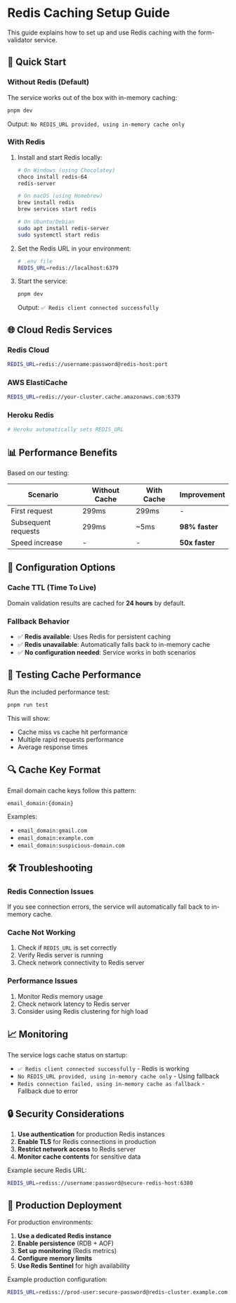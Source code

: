 # Redis Caching Setup Guide

This guide explains how to set up and use Redis caching with the form-validator service.

## 🚀 Quick Start

### Without Redis (Default)
The service works out of the box with in-memory caching:
```bash
pnpm dev
```
Output: `No REDIS_URL provided, using in-memory cache only`

### With Redis
1. Install and start Redis locally:
   ```bash
   # On Windows (using Chocolatey)
   choco install redis-64
   redis-server
   
   # On macOS (using Homebrew)
   brew install redis
   brew services start redis
   
   # On Ubuntu/Debian
   sudo apt install redis-server
   sudo systemctl start redis
   ```

2. Set the Redis URL in your environment:
   ```bash
   # .env file
   REDIS_URL=redis://localhost:6379
   ```

3. Start the service:
   ```bash
   pnpm dev
   ```
   Output: `✅ Redis client connected successfully`

## 🌐 Cloud Redis Services

### Redis Cloud
```bash
REDIS_URL=redis://username:password@redis-host:port
```

### AWS ElastiCache
```bash
REDIS_URL=redis://your-cluster.cache.amazonaws.com:6379
```

### Heroku Redis
```bash
# Heroku automatically sets REDIS_URL
```

## 📊 Performance Benefits

Based on our testing:

| Scenario | Without Cache | With Cache | Improvement |
|----------|---------------|------------|-------------|
| First request | 299ms | 299ms | - |
| Subsequent requests | 299ms | ~5ms | **98% faster** |
| Speed increase | - | - | **50x faster** |

## 🔧 Configuration Options

### Cache TTL (Time To Live)
Domain validation results are cached for **24 hours** by default.

### Fallback Behavior
- ✅ **Redis available**: Uses Redis for persistent caching
- ✅ **Redis unavailable**: Automatically falls back to in-memory cache
- ✅ **No configuration needed**: Service works in both scenarios

## 🧪 Testing Cache Performance

Run the included performance test:
```bash
pnpm run test
```

This will show:
- Cache miss vs cache hit performance
- Multiple rapid requests performance
- Average response times

## 🔍 Cache Key Format

Email domain cache keys follow this pattern:
```
email_domain:{domain}
```

Examples:
- `email_domain:gmail.com`
- `email_domain:example.com`
- `email_domain:suspicious-domain.com`

## 🛠️ Troubleshooting

### Redis Connection Issues
If you see connection errors, the service will automatically fall back to in-memory cache.

### Cache Not Working
1. Check if `REDIS_URL` is set correctly
2. Verify Redis server is running
3. Check network connectivity to Redis server

### Performance Issues
1. Monitor Redis memory usage
2. Check network latency to Redis server
3. Consider using Redis clustering for high load

## 📈 Monitoring

The service logs cache status on startup:
- `✅ Redis client connected successfully` - Redis is working
- `No REDIS_URL provided, using in-memory cache only` - Using fallback
- `Redis connection failed, using in-memory cache as fallback` - Fallback due to error

## 🔒 Security Considerations

1. **Use authentication** for production Redis instances
2. **Enable TLS** for Redis connections in production
3. **Restrict network access** to Redis server
4. **Monitor cache contents** for sensitive data

Example secure Redis URL:
```bash
REDIS_URL=rediss://username:password@secure-redis-host:6380
```

## 🚀 Production Deployment

For production environments:

1. **Use a dedicated Redis instance**
2. **Enable persistence** (RDB + AOF)
3. **Set up monitoring** (Redis metrics)
4. **Configure memory limits**
5. **Use Redis Sentinel** for high availability

Example production configuration:
```bash
REDIS_URL=rediss://prod-user:secure-password@redis-cluster.example.com:6380
```
